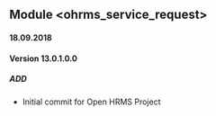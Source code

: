## Module <ohrms_service_request>

#### 18.09.2018
#### Version 13.0.1.0.0
##### ADD
- Initial commit for Open HRMS Project
